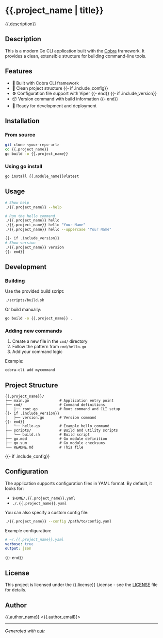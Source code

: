 # {{.project_name | title}}

{{.description}}

## Description

This is a modern Go CLI application built with the [Cobra](https://github.com/spf13/cobra) framework. It provides a clean, extensible structure for building command-line tools.

## Features

- 🐍 Built with Cobra CLI framework
- 📁 Clean project structure
{{- if .include_config}}
- ⚙️ Configuration file support with Viper
{{- end}}
{{- if .include_version}}
- 📦 Version command with build information
{{- end}}
- 🚀 Ready for development and deployment

## Installation

### From source

```bash
git clone <your-repo-url>
cd {{.project_name}}
go build -o {{.project_name}}
```

### Using go install

```bash
go install {{.module_name}}@latest
```

## Usage

```bash
# Show help
./{{.project_name}} --help

# Run the hello command
./{{.project_name}} hello
./{{.project_name}} hello "Your Name"
./{{.project_name}} hello --uppercase "Your Name"

{{- if .include_version}}
# Show version
./{{.project_name}} version
{{- end}}
```

## Development

### Building

Use the provided build script:

```bash
./scripts/build.sh
```

Or build manually:

```bash
go build -o {{.project_name}} .
```

### Adding new commands

1. Create a new file in the `cmd/` directory
2. Follow the pattern from `cmd/hello.go`
3. Add your command logic

Example:

```bash
cobra-cli add mycommand
```

## Project Structure

```
{{.project_name}}/
├── main.go              # Application entry point
├── cmd/                 # Command definitions
│   ├── root.go          # Root command and CLI setup
{{- if .include_version}}
│   ├── version.go       # Version command
{{- end}}
│   └── hello.go         # Example hello command
├── scripts/             # Build and utility scripts
│   └── build.sh         # Build script
├── go.mod               # Go module definition
├── go.sum               # Go module checksums
└── README.md            # This file
```

{{- if .include_config}}

## Configuration

The application supports configuration files in YAML format. By default, it looks for:

- `$HOME/.{{.project_name}}.yaml`
- `./.{{.project_name}}.yaml`

You can also specify a custom config file:

```bash
./{{.project_name}} --config /path/to/config.yaml
```

Example configuration:

```yaml
# ~/.{{.project_name}}.yaml
verbose: true
output: json
```
{{- end}}

## License

This project is licensed under the {{.license}} License - see the [LICENSE](LICENSE) file for details.

## Author

{{.author_name}} <{{.author_email}}>

---

*Generated with [cutr](https://github.com/yarlson/cutr)*
